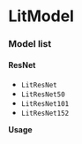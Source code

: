 # LitModel

### Model list

#### ResNet

- `LitResNet`
- `LitResNet50`
- `LitResNet101`
- `LitResNet152`

**Usage**